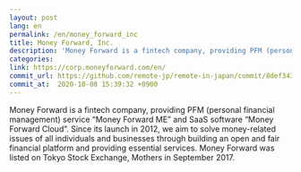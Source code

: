 ```yaml
---
layout: post
lang: en
permalink: /en/money_forward_inc
title: Money Forward, Inc.
description: 'Money Forward is a fintech company, providing PFM (personal financial management) service “Money Forward ME” and SaaS software “Money Forward Cloud”. Since its launch in 2012, we aim to solve money-related issues of all individuals and businesses through building an open and fair financial platform and providing essential services. Money Forward was listed on Tokyo Stock Exchange, Mothers in September 2017.'
categories: 
link: https://corp.moneyforward.com/en/
commit_url: https://github.com/remote-jp/remote-in-japan/commit/8def343c71912a9e79ca31e369ae99bb8ce50b31
commit_at:  2020-10-08 15:39:32 +0900
---
```


<p>Money Forward is a fintech company, providing PFM (personal financial management) service “Money Forward ME” and SaaS software “Money Forward Cloud”. Since its launch in 2012, we aim to solve money-related issues of all individuals and businesses through building an open and fair financial platform and providing essential services. Money Forward was listed on Tokyo Stock Exchange, Mothers in September 2017.</p>
